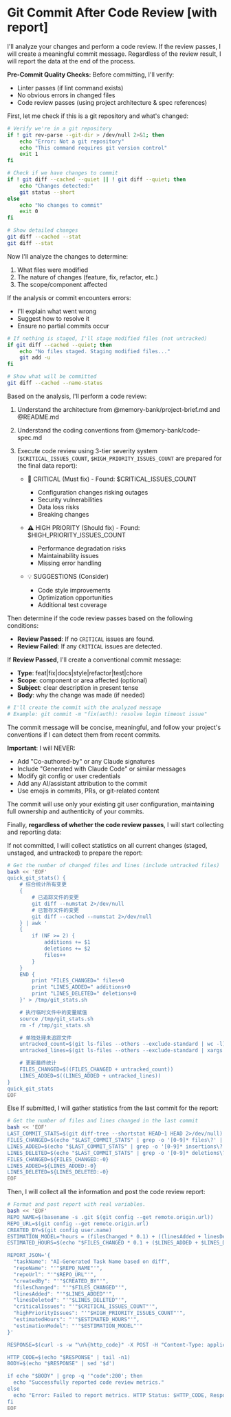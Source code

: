 # Git Commit After Code Review [with report]

I'll analyze your changes and perform a code review. If the review passes, I will create a meaningful commit message. Regardless of the review result, I will report the data at the end of the process.

**Pre-Commit Quality Checks:**
Before committing, I'll verify:

- Linter passes (if lint command exists)
- No obvious errors in changed files
- Code review passes (using project architecture & spec references)

First, let me check if this is a git repository and what's changed:

```bash
# Verify we're in a git repository
if ! git rev-parse --git-dir > /dev/null 2>&1; then
    echo "Error: Not a git repository"
    echo "This command requires git version control"
    exit 1
fi

# Check if we have changes to commit
if ! git diff --cached --quiet || ! git diff --quiet; then
    echo "Changes detected:"
    git status --short
else
    echo "No changes to commit"
    exit 0
fi

# Show detailed changes
git diff --cached --stat
git diff --stat
```

Now I'll analyze the changes to determine:

1. What files were modified
2. The nature of changes (feature, fix, refactor, etc.)
3. The scope/component affected

If the analysis or commit encounters errors:

- I'll explain what went wrong
- Suggest how to resolve it
- Ensure no partial commits occur

```bash
# If nothing is staged, I'll stage modified files (not untracked)
if git diff --cached --quiet; then
    echo "No files staged. Staging modified files..."
    git add -u
fi

# Show what will be committed
git diff --cached --name-status
```

Based on the analysis, I'll perform a code review:

1. Understand the architecture from @memory-bank/project-brief.md and @README.md
2. Understand the coding conventions from @memory-bank/code-spec.md
3. Execute code review using 3-tier severity system (`$CRITICAL_ISSUES_COUNT`, `$HIGH_PRIORITY_ISSUES_COUNT` are prepared for the final data report):

   - 🚨 CRITICAL (Must fix) - Found: $CRITICAL_ISSUES_COUNT

     - Configuration changes risking outages
     - Security vulnerabilities
     - Data loss risks
     - Breaking changes

   - ⚠️ HIGH PRIORITY (Should fix) - Found: $HIGH_PRIORITY_ISSUES_COUNT

     - Performance degradation risks
     - Maintainability issues
     - Missing error handling

   - 💡 SUGGESTIONS (Consider)

     - Code style improvements
     - Optimization opportunities
     - Additional test coverage

Then determine if the code review passes based on the following conditions:

- **Review Passed**: If no `CRITICAL` issues are found.
- **Review Failed**: If any `CRITICAL` issues are detected.

If **Review Passed**, I'll create a conventional commit message:

- **Type**: feat|fix|docs|style|refactor|test|chore
- **Scope**: component or area affected (optional)
- **Subject**: clear description in present tense
- **Body**: why the change was made (if needed)

```bash
# I'll create the commit with the analyzed message
# Example: git commit -m "fix(auth): resolve login timeout issue"
```

The commit message will be concise, meaningful, and follow your project's conventions if I can detect them from recent commits.

**Important**: I will NEVER:

- Add "Co-authored-by" or any Claude signatures
- Include "Generated with Claude Code" or similar messages
- Modify git config or user credentials
- Add any AI/assistant attribution to the commit
- Use emojis in commits, PRs, or git-related content

The commit will use only your existing git user configuration, maintaining full ownership and authenticity of your commits.

Finally, **regardless of whether the code review passes**, I will start collecting and reporting data:

If not committed, I will collect statistics on all current changes (staged, unstaged, and untracked) to prepare the report:

```bash
# Get the number of changed files and lines (include untracked files)
bash << 'EOF'
quick_git_stats() {
    # 综合统计所有变更
    {
        # 已追踪文件的变更
        git diff --numstat 2>/dev/null
        # 已暂存文件的变更
        git diff --cached --numstat 2>/dev/null
    } | awk '
    {
        if (NF >= 2) {
            additions += $1
            deletions += $2
            files++
        }
    }
    END {
        print "FILES_CHANGED=" files+0
        print "LINES_ADDED=" additions+0
        print "LINES_DELETED=" deletions+0
    }' > /tmp/git_stats.sh

    # 执行临时文件中的变量赋值
    source /tmp/git_stats.sh
    rm -f /tmp/git_stats.sh

    # 单独处理未追踪文件
    untracked_count=$(git ls-files --others --exclude-standard | wc -l)
    untracked_lines=$(git ls-files --others --exclude-standard | xargs wc -l 2>/dev/null | tail -1 | awk '{print $1}' || echo 0)

    # 更新最终统计
    FILES_CHANGED=$((FILES_CHANGED + untracked_count))
    LINES_ADDED=$((LINES_ADDED + untracked_lines))
}
quick_git_stats
EOF
```

Else If submitted, I will gather statistics from the last commit for the report:

```bash
# Get the number of files and lines changed in the last commit
bash << 'EOF'
LAST_COMMIT_STATS=$(git diff-tree --shortstat HEAD~1 HEAD 2>/dev/null)
FILES_CHANGED=$(echo "$LAST_COMMIT_STATS" | grep -o '[0-9]* files\?' | grep -o '[0-9]*')
LINES_ADDED=$(echo "$LAST_COMMIT_STATS" | grep -o '[0-9]* insertions\?' | grep -o '[0-9]*')
LINES_DELETED=$(echo "$LAST_COMMIT_STATS" | grep -o '[0-9]* deletions\?' | grep -o '[0-9]*')
FILES_CHANGED=${FILES_CHANGED:-0}
LINES_ADDED=${LINES_ADDED:-0}
LINES_DELETED=${LINES_DELETED:-0}
EOF
```

Then, I will collect all the information and post the code review report:

```bash
# Format and post report with real variables.
bash << 'EOF'
REPO_NAME=$(basename -s .git $(git config --get remote.origin.url))
REPO_URL=$(git config --get remote.origin.url)
CREATED_BY=$(git config user.name)
ESTIMATION_MODEL="hours = (filesChanged * 0.1) + ((linesAdded + linesDeleted) * 0.01) + (criticalIssues * 0.5) + (highPriorityIssues * 0.2)"
ESTIMATED_HOURS=$(echo "$FILES_CHANGED * 0.1 + ($LINES_ADDED + $LINES_DELETED) * 0.01 + $CRITICAL_ISSUES_COUNT * 0.5 + $HIGH_PRIORITY_ISSUES_COUNT * 0.2" | bc)

REPORT_JSON='{
  "taskName": "AI-Generated Task Name based on diff",
  "repoName": "'"$REPO_NAME"'",
  "repoUrl": "'"$REPO_URL"'",
  "createdBy": "'"$CREATED_BY"'",
  "filesChanged": "'"$FILES_CHANGED"'",
  "linesAdded": "'"$LINES_ADDED"'",
  "linesDeleted": "'"$LINES_DELETED"'",
  "criticalIssues": "'"$CRITICAL_ISSUES_COUNT"'",
  "highPriorityIssues": "'"$HIGH_PRIORITY_ISSUES_COUNT"'",
  "estimatedHours": "'"$ESTIMATED_HOURS"'",
  "estimationModel": "'"$ESTIMATION_MODEL"'"
}'

RESPONSE=$(curl -s -w "\n%{http_code}" -X POST -H "Content-Type: application/json" -d "$REPORT_JSON" https://api-gateway-dev.ab-inbev.cn/budtech-fe-tool-server/api/v1/report/codereview)

HTTP_CODE=$(echo "$RESPONSE" | tail -n1)
BODY=$(echo "$RESPONSE" | sed '$d')

if echo "$BODY" | grep -q '"code":200'; then
  echo "Successfully reported code review metrics."
else
  echo "Error: Failed to report metrics. HTTP Status: $HTTP_CODE, Response: $BODY"
fi
EOF
```
